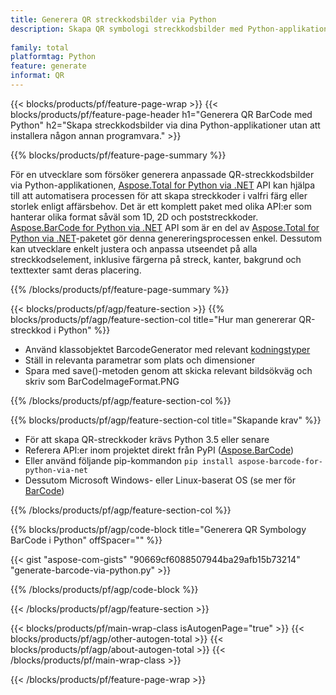 ```yaml
---
title: Generera QR streckkodsbilder via Python
description: Skapa QR symbologi streckkodsbilder med Python-applikationer utan att använda någon annan programvara. 
 
family: total
platformtag: Python
feature: generate
informat: QR
---
```

{{< blocks/products/pf/feature-page-wrap >}}
{{< blocks/products/pf/feature-page-header h1="Generera QR BarCode med Python" h2="Skapa streckkodsbilder via dina Python-applikationer utan att installera någon annan programvara." >}}

{{% blocks/products/pf/feature-page-summary %}}

För en utvecklare som försöker generera anpassade QR-streckkodsbilder via Python-applikationen, [Aspose.Total for Python via .NET](https://products.aspose.com/total/python-net/) API kan hjälpa till att automatisera processen för att skapa streckkoder i valfri färg eller storlek enligt affärsbehov. Det är ett komplett paket med olika API:er som hanterar olika format såväl som 1D, 2D och poststreckkoder. [Aspose.BarCode for Python via .NET](https://products.aspose.com/barcode/python-net/) API som är en del av [Aspose.Total for Python via .NET](https://products.aspose.com/total/python-net/)-paketet gör denna genereringsprocessen enkel. Dessutom kan utvecklare enkelt justera och anpassa utseendet på alla streckkodselement, inklusive färgerna på streck, kanter, bakgrund och texttexter samt deras placering.

{{% /blocks/products/pf/feature-page-summary %}}

{{< blocks/products/pf/agp/feature-section >}}
{{% blocks/products/pf/agp/feature-section-col title="Hur man genererar QR-streckkod i Python" %}}

- Använd klassobjektet BarcodeGenerator med relevant [kodningstyper](https://docs.aspose.com/barcode/python-net/api-reference/aspose.barcode.generation/#enumerations)
- Ställ in relevanta parametrar som plats och dimensioner
- Spara med save()-metoden genom att skicka relevant bildsökväg och skriv som BarCodeImageFormat.PNG

{{% /blocks/products/pf/agp/feature-section-col %}}

{{% blocks/products/pf/agp/feature-section-col title="Skapande krav" %}}

- För att skapa QR-streckkoder krävs Python 3.5 eller senare
- Referera API:er inom projektet direkt från PyPI ([Aspose.BarCode](https://pypi.org/project/aspose-barcode-for-python-via-net/)) 
- Eller använd följande pip-kommandon ```pip install aspose-barcode-for-python-via-net``` 
- Dessutom Microsoft Windows- eller Linux-baserat OS (se mer för [BarCode](https://docs.aspose.com/barcode/python-net/system-requirements/)) 

{{% /blocks/products/pf/agp/feature-section-col %}}

{{% blocks/products/pf/agp/code-block title="Generera QR Symbology BarCode i Python" offSpacer="" %}}

{{< gist "aspose-com-gists" "90669cf6088507944ba29afb15b73214" "generate-barcode-via-python.py" >}}

{{% /blocks/products/pf/agp/code-block %}}

{{< /blocks/products/pf/agp/feature-section >}}

{{< blocks/products/pf/main-wrap-class isAutogenPage="true" >}}
{{< blocks/products/pf/agp/other-autogen-total >}}
{{< blocks/products/pf/agp/about-autogen-total >}}
{{< /blocks/products/pf/main-wrap-class >}}

{{< /blocks/products/pf/feature-page-wrap >}}